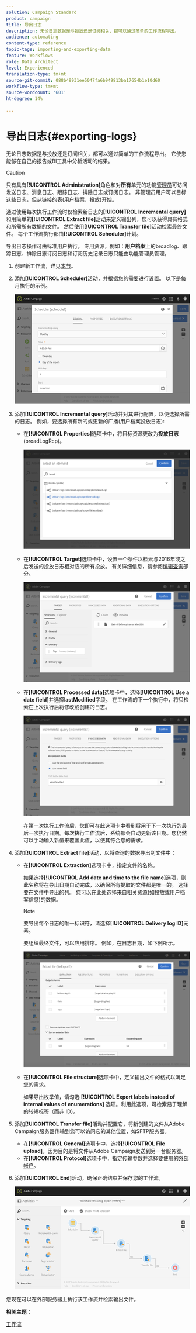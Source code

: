 ```yaml
---
solution: Campaign Standard
product: campaign
title: 导出日志
description: 无论日志数据是与投放还是订阅相关，都可以通过简单的工作流程导出。
audience: automating
content-type: reference
topic-tags: importing-and-exporting-data
feature: Workflows
role: Data Architect
level: Experienced
translation-type: tm+mt
source-git-commit: 088b49931ee5047fa6b949813ba17654b1e10d60
workflow-type: tm+mt
source-wordcount: '601'
ht-degree: 14%

---
```



# 导出日志{#exporting-logs}

无论日志数据是与投放还是订阅相关，都可以通过简单的工作流程导出。 它使您能够在自己的报告或BI工具中分析活动的结果。

>[!CAUTION]
>
>只有具有&#x200B;**[!UICONTROL Administration]**&#x200B;角色和对&#x200B;**所有**&#x200B;单元的功能[管理员](../../administration/using/users-management.md#functional-administrators)可访问发送日志、消息日志、跟踪日志、排除日志或订阅日志。 非管理员用户可以目标这些日志，但从链接的表(用户档案、投放)开始。

通过使用每次执行工作流时仅检索新日志的&#x200B;**[!UICONTROL Incremental query]**&#x200B;和用简单的&#x200B;**[!UICONTROL Extract file]**&#x200B;活动来定义输出列，您可以获得具有格式和所需所有数据的文件。 然后使用&#x200B;**[!UICONTROL Transfer file]**&#x200B;活动检索最终文件。 每个工作流执行都由&#x200B;**[!UICONTROL Scheduler]**&#x200B;计划。

导出日志操作可由标准用户执行。 专用资源，例如：**用户档案**&#x200B;上的broadlog、跟踪日志、排除日志订阅日志和订阅历史记录日志只能由功能管理员管理。

1. 创建新工作流，详见[本节](../../automating/using/building-a-workflow.md#creating-a-workflow)。
1. 添加&#x200B;**[!UICONTROL Scheduler]**&#x200B;活动，并根据您的需要进行设置。 以下是每月执行的示例。

   ![](assets/export_logs_scheduler.png)

1. 添加&#x200B;**[!UICONTROL Incremental query]**&#x200B;活动并对其进行配置，以便选择所需的日志。 例如，要选择所有新的或更新的广播(用户档案投放日志):

   * 在&#x200B;**[!UICONTROL Properties]**&#x200B;选项卡中，将目标资源更改为&#x200B;**投放日志**(broadLogRcp)。

      ![](assets/export_logs_query_properties.png)

   * 在&#x200B;**[!UICONTROL Target]**&#x200B;选项卡中，设置一个条件以检索与2016年或之后发送的投放日志相对应的所有投放。 有关详细信息，请参阅[编辑查询](../../automating/using/editing-queries.md#creating-queries)部分。

      ![](assets/export_logs_query_target.png)

   * 在&#x200B;**[!UICONTROL Processed data]**&#x200B;选项卡中，选择&#x200B;**[!UICONTROL Use a date field]**&#x200B;并选择&#x200B;**lastModified**&#x200B;字段。 在工作流的下一个执行中，将只检索在上次执行后将修改或创建的日志。

      ![](assets/export_logs_query_processeddata.png)

      在第一次执行工作流后，您即可在此选项卡中看到将用于下一次执行的最后一次执行日期。每次执行工作流后，系统都会自动更新该日期。您仍然可以手动输入新值来覆盖此值，以使其符合您的需求。

1. 添加&#x200B;**[!UICONTROL Extract file]**&#x200B;活动，以将查询的数据导出到文件中：

   * 在&#x200B;**[!UICONTROL Extraction]**&#x200B;选项卡中，指定文件的名称。

      如果选择&#x200B;**[!UICONTROL Add date and time to the file name]**&#x200B;选项，则此名称将在导出日期自动完成，以确保所有提取的文件都是唯一的。 选择要在文件中导出的列。 您可以在此处选择来自相关资源(如投放或用户档案信息)的数据。

      >[!NOTE]
      >
      >要导出每个日志的唯一标识符，请选择&#x200B;**[!UICONTROL Delivery log ID]**&#x200B;元素。

      要组织最终文件，可以应用排序。 例如，在日志日期，如下例所示。

      ![](assets/export_logs_extractfile_extraction.png)

   * 在&#x200B;**[!UICONTROL File structure]**&#x200B;选项卡中，定义输出文件的格式以满足您的需求。

      如果导出枚举值，请勾选 **[!UICONTROL Export labels instead of internal values of enumerations]** 选项。利用此选项，可检索易于理解的较短标签（而非 ID）。

1. 添加&#x200B;**[!UICONTROL Transfer file]**&#x200B;活动并配置它，将新创建的文件从Adobe Campaign服务器传输到您可以访问它的其他位置，如SFTP服务器。

   * 在&#x200B;**[!UICONTROL General]**&#x200B;选项卡中，选择&#x200B;**[!UICONTROL File upload]**，因为目的是将文件从Adobe Campaign发送到另一台服务器。
   * 在&#x200B;**[!UICONTROL Protocol]**&#x200B;选项卡中，指定传输参数并选择要使用的[外部帐户](../../administration/using/external-accounts.md#creating-an-external-account)。

1. 添加&#x200B;**[!UICONTROL End]**&#x200B;活动，确保正确结束并保存您的工作流。

   ![](assets/export_logs_example_workflow.png)

您现在可以在外部服务器上执行该工作流并检索输出文件。

**相关主题：**

[工作流](../../automating/using/get-started-workflows.md)
